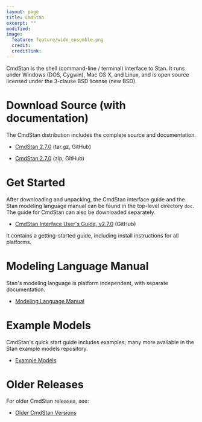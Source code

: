 ```yaml
---
layout: page
title: CmdStan
excerpt: ""
modified:
image:
  feature: feature/wide_ensemble.png
  credit:
  creditlink:
---
```


CmdStan is the shell (command-line / terminal) interface to Stan.
It runs under Windows (DOS, Cygwin), Mac OS X, and Linux, and
is open source licensed under the 3-clause BSD license (new BSD).

Download Source (with documentation)
====================================

The CmdStan distribution includes the complete source and documentation.

* [CmdStan 2.7.0](https://github.com/stan-dev/cmdstan/releases/download/v2.7.0/cmdstan-2.7.0.tar.gz)
  <span class="note">(tar.gz, GitHub)</span>

* [CmdStan 2.7.0](https://github.com/stan-dev/cmdstan/releases/download/v2.7.0/cmdstan-2.7.0.zip)
   <span class="note">(zip, GitHub)</span>

Get Started
===========

After downloading and unpacking, the CmdStan interface guide and
the Stan modeling language manual can be found in the top-level directory
`doc`.  The guide for CmdStan can also be downloaded separately.

* [CmdStan Interface User's Guide, v2.7.0](https://github.com/stan-dev/cmdstan/releases/download/v2.7.0/cmdstan-guide-2.7.0.pdf)
  <span class="note">(GitHub)</span>

It contains a getting-started guide, including install
instructions for all platforms.

Modeling Language Manual
========================

Stan's modeling language is platform independent, with
separate documentation.

* [Modeling Language Manual](/documentation/)

Example Models
==============

CmdStan's quick start guide includes examples;
many more available in the Stan example models
repository.

* [Example Models](/documentation/)

Older Releases
==============
For older CmdStan releases, see:

* [Older CmdStan Versions](https://github.com/stan-dev/cmdstan/releases)
